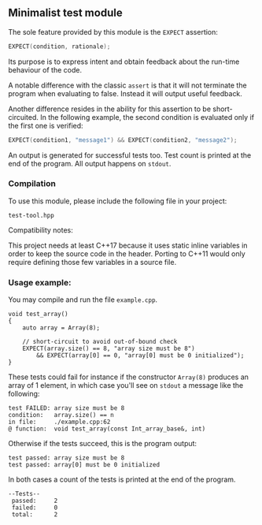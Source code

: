 ## Minimalist test module

The sole feature provided by this module is the `EXPECT` assertion:

```cpp
EXPECT(condition, rationale);
```

Its purpose is to express intent and obtain feedback about the run-time
behaviour of the code.

A notable difference with the classic `assert` is that it will not terminate
the program when evaluating to false. Instead it will output useful feedback.

Another difference resides in the ability for this assertion to be
short-circuited.
In the following example, the second condition is evaluated only if the first
one is verified:

```cpp
EXPECT(condition1, "message1") && EXPECT(condition2, "message2");
```

An output is generated for successful tests too.
Test count is printed at the end of the program.
All output happens on `stdout`.


### Compilation

To use this module, please include the following file in your project:
```
test-tool.hpp
```

Compatibility notes:

This project needs at least C++17 because it uses static inline variables in
order to keep the source code in the header.
Porting to C++11 would only require defining those few variables in a source
file.


### Usage example:

You may compile and run the file `example.cpp`.

```
void test_array()
{
    auto array = Array(8);

    // short-circuit to avoid out-of-bound check
    EXPECT(array.size() == 8, "array size must be 8")
        && EXPECT(array[0] == 0, "array[0] must be 0 initialized");
}
```

These tests could fail for instance if the constructor `Array(8)` produces an
array of 1 element, in which case you'll see on `stdout` a message like the
following:

```
test FAILED: array size must be 8
condition:   array.size() == n
in file:     ./example.cpp:62
@ function:  void test_array(const Int_array_base&, int)
```

Otherwise if the tests succeed, this is the program output:
```
test passed: array size must be 8
test passed: array[0] must be 0 initialized
```

In both cases a count of the tests is printed at the end of the program.
```
--Tests--
 passed:     2
 failed:     0
 total:      2
```
